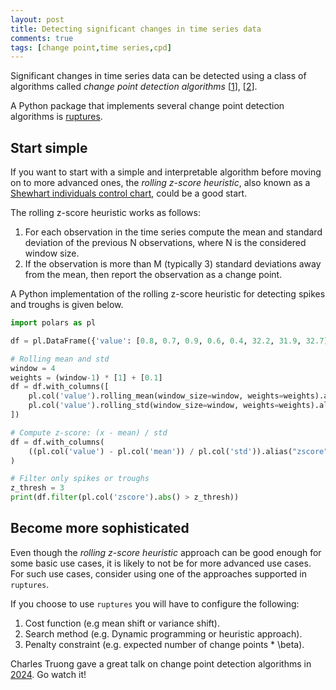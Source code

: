 ```yaml
---
layout: post
title: Detecting significant changes in time series data
comments: true
tags: [change point,time series,cpd]
---
```


Significant changes in time series data can be detected using a class of algorithms called _change point detection algorithms_ \[[1](https://arxiv.org/pdf/1801.00718)\], \[[2](https://arxiv.org/pdf/2003.06222)\].

A Python package that implements several change point detection algorithms is [ruptures](https://centre-borelli.github.io/ruptures-docs/).

## Start simple

If you want to start with a simple and interpretable algorithm before moving on to more advanced ones, the _rolling z-score heuristic_, also known as a [Shewhart individuals control chart](https://en.wikipedia.org/wiki/Shewhart_individuals_control_chart), could be a good start.

The rolling z-score heuristic works as follows:

1. For each observation in the time series compute the mean and standard deviation of the previous N observations, where N is the considered window size.
2. If the observation is more than M (typically 3) standard deviations away from the mean, then report the observation as a change point.

A Python implementation of the rolling z-score heuristic for detecting spikes and troughs is given below.

```python
import polars as pl

df = pl.DataFrame({'value': [0.8, 0.7, 0.9, 0.6, 0.4, 32.2, 31.9, 32.7]})

# Rolling mean and std
window = 4
weights = (window-1) * [1] + [0.1]
df = df.with_columns([
    pl.col('value').rolling_mean(window_size=window, weights=weights).alias("mean"),
    pl.col('value').rolling_std(window_size=window, weights=weights).alias("std")
])

# Compute z-score: (x - mean) / std
df = df.with_columns(
    ((pl.col('value') - pl.col('mean')) / pl.col('std')).alias("zscore")
)

# Filter only spikes or troughs
z_thresh = 3
print(df.filter(pl.col('zscore').abs() > z_thresh))
```

## Become more sophisticated

Even though the _rolling z-score heuristic_ approach can be good enough for some basic use cases, it is likely to not be for more advanced use cases. For such use cases, consider using one of the approaches supported in `ruptures`.

If you choose to use `ruptures` you will have to configure the following:

1. Cost function (e.g mean shift or variance shift).
2. Search method (e.g. Dynamic programming or heuristic approach).
3. Penalty constraint (e.g. expected number of change points * \beta).

Charles Truong gave a great talk on change point detection algorithms in [2024](https://kiwi.cmla.ens-cachan.fr/index.php/s/ss3rZwNSKwGtyQW). Go watch it!